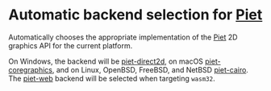 # Automatic backend selection for [Piet][]

Automatically chooses the appropriate implementation of the [Piet][] 2D graphics API for the current platform.

On Windows, the backend will be [piet-direct2d][], on macOS [piet-coregraphics][], and on Linux, OpenBSD, FreeBSD, and NetBSD [piet-cairo][].
The [piet-web][] backend will be selected when targeting `wasm32`.

[Piet]: https://crates.io/crates/piet
[piet-direct2d]: https://crates.io/crates/piet-direct2d
[piet-cairo]: https://crates.io/crates/piet-cairo
[piet-web]: https://crates.io/crates/piet-web
[piet-coregraphics]: https://crates.io/crates/piet-coregraphics
